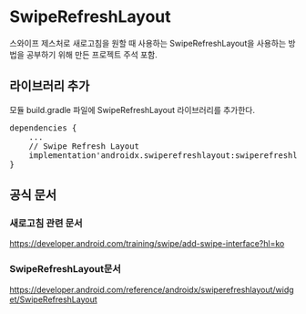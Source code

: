 # SwipeRefreshLayout
스와이프 제스처로 새로고침을 원할 때 사용하는 SwipeRefreshLayout을 사용하는 방법을 공부하기 위해 만든 프로젝트 주석 포함. 

## 라이브러리 추가
모듈 build.gradle 파일에 SwipeRefreshLayout 라이브러리를 추가한다.

<pre>
dependencies {
    ...
    // Swipe Refresh Layout
    implementation'androidx.swiperefreshlayout:swiperefreshlayout:1.1.0'
}
</pre>

## 공식 문서
### 새로고침 관련 문서
https://developer.android.com/training/swipe/add-swipe-interface?hl=ko
### SwipeRefreshLayout문서
https://developer.android.com/reference/androidx/swiperefreshlayout/widget/SwipeRefreshLayout
